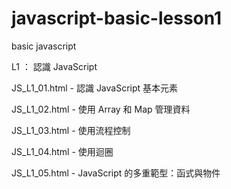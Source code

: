 # javascript-basic-lesson1
basic javascript

L1 ： 認識 JavaScript

JS_L1_01.html - 認識 JavaScript 基本元素

JS_L1_02.html - 使用 Array 和 Map 管理資料

JS_L1_03.html - 使用流程控制

JS_L1_04.html - 使用迴圈

JS_L1_05.html - JavaScript 的多重範型：函式與物件
